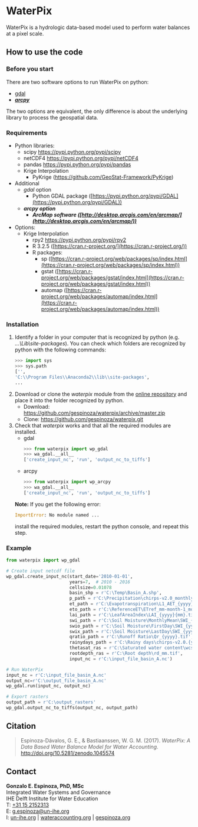 # WaterPix

WaterPix is a hydrologic data-based model used to perform water balances at a pixel scale.

## How to use the code

### Before you start
There are two software options to run WaterPix on python:
- [gdal](https://pypi.python.org/pypi/GDAL)
- _**[arcpy](http://desktop.arcgis.com/en/arcmap/latest/analyze/arcpy/what-is-arcpy-.htm)**_

The two options are equivalent, the only difference is about the underlying library to process the geospatial data.

### Requirements
- Python libraries:
    - scipy https://pypi.python.org/pypi/scipy
    - netCDF4 https://pypi.python.org/pypi/netCDF4
    - pandas https://pypi.python.org/pypi/pandas
    - Krige Interpolation
        - PyKrige (https://github.com/GeoStat-Framework/PyKrige)
- Additional
    - *gdal* option
        - Python GDAL package ([https://pypi.python.org/pypi/GDAL](https://pypi.python.org/pypi/GDAL))
    - _**arcpy option**_
        - _**ArcMap software ([http://desktop.arcgis.com/en/arcmap/](http://desktop.arcgis.com/en/arcmap/))**_
- Options:
    - Krige Interpolation
        - rpy2 https://pypi.python.org/pypi/rpy2
        - R 3.2.5 ([https://cran.r-project.org/](https://cran.r-project.org/))
        - R packages:
            - sp ([https://cran.r-project.org/web/packages/sp/index.html](https://cran.r-project.org/web/packages/sp/index.html))
            - gstat ([https://cran.r-project.org/web/packages/gstat/index.html](https://cran.r-project.org/web/packages/gstat/index.html))
            - automap ([https://cran.r-project.org/web/packages/automap/index.html](https://cran.r-project.org/web/packages/automap/index.html))

### Installation

1. Identify a folder in your computer that is recognized by python (e.g. *...\Lib\site-packages*). You can check which folders are recognized by python with the following commands:
    ```python
    >>> import sys
    >>> sys.path
    ['',
    'C:\\Program Files\\Anaconda2\\lib\\site-packages',
    ...
    ```
1. Download or clone the *waterpix* module from the [online repository](https://github.com/gespinoza/waterpix) and place it into the folder recognized by python. 
    - Download: https://github.com/gespinoza/waterpix/archive/master.zip
    - Clone: https://github.com/gespinoza/waterpix.git
1. Check that *waterpix* works and that all the required modules are installed.
    - gdal
        ```python
        >>> from waterpix import wp_gdal
        >>> wa_gdal.__all__
        ['create_input_nc', 'run', 'output_nc_to_tiffs']
        ```
    - arcpy
        ```python
        >>> from waterpix import wp_arcpy
        >>> wa_gdal.__all__
        ['create_input_nc', 'run', 'output_nc_to_tiffs']
        ```
    **Note:** If you get the following error:
    ```python
    ImportError: No module named ...
    ```
    install the required modules, restart the python console, and repeat this step.

### Example

```python
from waterpix import wp_gdal

# Create input netcdf file
wp_gdal.create_input_nc(start_date='2010-01-01',
                        years=7,  # 2010 - 2016
                        cellsize=0.01078
                        basin_shp = r'C:\Temp\Basin_A.shp',
                        p_path = r'C:\Precipitation\chirps-v2.0_monthly_{yyyy}{mm}.tif',
                        et_path = r'C:\Evapotranspiration\L1_AET_{yyyy}{mm}.tif',
                        eto_path = r'C:\ReferenceET\ETref_mm-month-1_monthly_{yyyy}.{mm}.01.tif',
                        lai_path = r'C:\LeafAreaIndex\LAI_{yyyy}{mm}.tif',
                        swi_path = r'C:\Soil Moisture\MonthlyMean\SWI_{yyyy}{mm}.tif',
                        swio_path = r'C:\Soil Moisture\FirstDay\SWI_{yyyy}{mm}.tif',
                        swix_path = r'C:\Soil Moisture\LastDay\SWI_{yyyy}{mm}.tif',
                        qratio_path = r'C:\Runoff Ratio\Qr_{yyyy}.tif',
                        rainydays_path = r'C:\Rainy days\chirps-v2.0.{yyyy}.{mm}_rainydays.tif',
                        thetasat_ras = r'C:\Saturated water content\wcsat_topsoil.tif',
                        rootdepth_ras = r'C:\Root depth\rd_mm.tif',
                        input_nc = r'C:\input_file_basin_A.nc')

# Run WaterPix
input_nc = r'C:\input_file_basin_A.nc'
output_nc=r'C:\output_file_basin_A.nc'
wp_gdal.run(input_nc, output_nc)

# Export rasters
output_path = r'C:\output_rasters'
wp_gdal.output_nc_to_tiffs(output_nc, output_path)

```

## Citation
> Espinoza-Dávalos, G. E., & Bastiaanssen, W. G. M. (2017). *WaterPix: A Data Based Water Balance Model for Water Accounting.* http://doi.org/10.5281/zenodo.1045574

## Contact

**Gonzalo E. Espinoza, PhD, MSc**  
Integrated Water Systems and Governance  
IHE Delft Institute for Water Education  
T: [+31 15 2152313](tel:+31152152313)  
E: [g.espinoza@un-ihe.org](mailto:g.espinoza@un-ihe.org)  
I: [un-ihe.org](http://un-ihe.org) | [wateraccounting.org](http://wateraccounting.org) | [gespinoza.org](http://gespinoza.org)  

